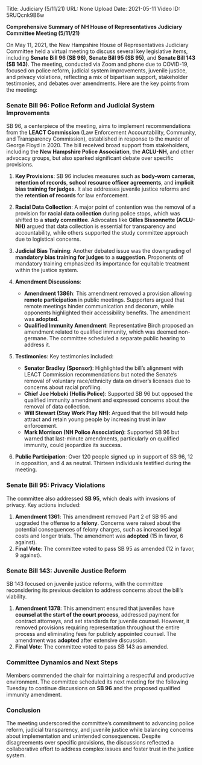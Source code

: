 Title: Judiciary (5/11/21)
URL: None
Upload Date: 2021-05-11
Video ID: 5RUQcnk9B6w

**Comprehensive Summary of NH House of Representatives Judiciary Committee Meeting (5/11/21)**

On May 11, 2021, the New Hampshire House of Representatives Judiciary Committee held a virtual meeting to discuss several key legislative items, including **Senate Bill 96 (SB 96)**, **Senate Bill 95 (SB 95)**, and **Senate Bill 143 (SB 143)**. The meeting, conducted via Zoom and phone due to COVID-19, focused on police reform, judicial system improvements, juvenile justice, and privacy violations, reflecting a mix of bipartisan support, stakeholder testimonies, and debates over amendments. Here are the key points from the meeting:

### **Senate Bill 96: Police Reform and Judicial System Improvements**
SB 96, a centerpiece of the meeting, aims to implement recommendations from the **LEACT Commission** (Law Enforcement Accountability, Community, and Transparency Commission), established in response to the murder of George Floyd in 2020. The bill received broad support from stakeholders, including the **New Hampshire Police Association**, the **ACLU-NH**, and other advocacy groups, but also sparked significant debate over specific provisions.

1. **Key Provisions**: SB 96 includes measures such as **body-worn cameras**, **retention of records**, **school resource officer agreements**, and **implicit bias training for judges**. It also addresses juvenile justice reforms and the **retention of records** for law enforcement.

2. **Racial Data Collection**: A major point of contention was the removal of a provision for **racial data collection** during police stops, which was shifted to a **study committee**. Advocates like **Gilles Bissonnette (ACLU-NH)** argued that data collection is essential for transparency and accountability, while others supported the study committee approach due to logistical concerns.

3. **Judicial Bias Training**: Another debated issue was the downgrading of **mandatory bias training for judges** to a **suggestion**. Proponents of mandatory training emphasized its importance for equitable treatment within the justice system.

4. **Amendment Discussions**:
   - **Amendment 1386h**: This amendment removed a provision allowing **remote participation** in public meetings. Supporters argued that remote meetings hinder communication and decorum, while opponents highlighted their accessibility benefits. The amendment was **adopted**.
   - **Qualified Immunity Amendment**: Representative Birch proposed an amendment related to qualified immunity, which was deemed non-germane. The committee scheduled a separate public hearing to address it.

5. **Testimonies**: Key testimonies included:
   - **Senator Bradley (Sponsor)**: Highlighted the bill’s alignment with LEACT Commission recommendations but noted the Senate’s removal of voluntary race/ethnicity data on driver’s licenses due to concerns about racial profiling.
   - **Chief Joe Hobeki (Hollis Police)**: Supported SB 96 but opposed the qualified immunity amendment and expressed concerns about the removal of data collection.
   - **Will Stewart (Stay Work Play NH)**: Argued that the bill would help attract and retain young people by increasing trust in law enforcement.
   - **Mark Morrison (NH Police Association)**: Supported SB 96 but warned that last-minute amendments, particularly on qualified immunity, could jeopardize its success.

6. **Public Participation**: Over 120 people signed up in support of SB 96, 12 in opposition, and 4 as neutral. Thirteen individuals testified during the meeting.

### **Senate Bill 95: Privacy Violations**
The committee also addressed **SB 95**, which deals with invasions of privacy. Key actions included:
1. **Amendment 1361**: This amendment removed Part 2 of SB 95 and upgraded the offense to a **felony**. Concerns were raised about the potential consequences of felony charges, such as increased legal costs and longer trials. The amendment was **adopted** (15 in favor, 6 against).
2. **Final Vote**: The committee voted to pass SB 95 as amended (12 in favor, 9 against).

### **Senate Bill 143: Juvenile Justice Reform**
SB 143 focused on juvenile justice reforms, with the committee reconsidering its previous decision to address concerns about the bill’s viability.
1. **Amendment 1378**: This amendment ensured that juveniles have **counsel at the start of the court process**, addressed payment for contract attorneys, and set standards for juvenile counsel. However, it removed provisions requiring representation throughout the entire process and eliminating fees for publicly appointed counsel. The amendment was **adopted** after extensive discussion.
2. **Final Vote**: The committee voted to pass SB 143 as amended.

### **Committee Dynamics and Next Steps**
Members commended the chair for maintaining a respectful and productive environment. The committee scheduled its next meeting for the following Tuesday to continue discussions on **SB 96** and the proposed qualified immunity amendment.

### **Conclusion**
The meeting underscored the committee’s commitment to advancing police reform, judicial transparency, and juvenile justice while balancing concerns about implementation and unintended consequences. Despite disagreements over specific provisions, the discussions reflected a collaborative effort to address complex issues and foster trust in the justice system.